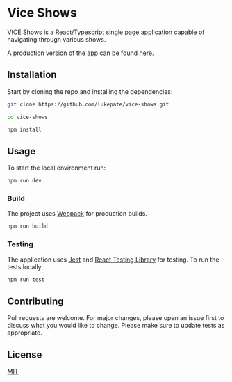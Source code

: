 # Vice Shows

VICE Shows is a React/Typescript single page application capable of navigating through various shows.

A production version of the app can be found [here](https://vice-shows.surge.sh/).

## Installation

Start by cloning the repo and installing the dependencies: 

```bash
git clone https://github.com/lukepate/vice-shows.git

cd vice-shows

npm install 
```



## Usage
To start the local environment run: 

```bash
npm run dev
```

### Build

The project uses [Webpack](https://webpack.js.org/) for production builds.  

```bash
npm run build
```


### Testing
The application uses [Jest](https://jestjs.io/docs/tutorial-react) and [React Testing Library](https://testing-library.com/docs/react-testing-library/intro/) for testing. To run the tests locally:

```bash
npm run test
```

## Contributing
Pull requests are welcome. For major changes, please open an issue first to discuss what you would like to change. Please make sure to update tests as appropriate.

## License
[MIT](https://choosealicense.com/licenses/mit/)


